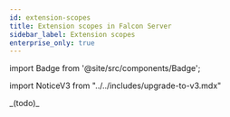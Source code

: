 ```yaml
---
id: extension-scopes
title: Extension scopes in Falcon Server
sidebar_label: Extension scopes
enterprise_only: true
---
```

import Badge from '@site/src/components/Badge';

import NoticeV3 from "../../includes/upgrade-to-v3.mdx"

<NoticeV3 />
_(todo)_